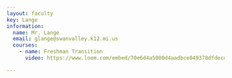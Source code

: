 ```yaml
---
layout: faculty
key: Lange
information:
  name: Mr. Lange
  email: glange@swanvalley.k12.mi.us
  courses:
    - name: Freshman Transition
      video: https://www.loom.com/embed/70e6d4a5080d4aadbce049378dfdecd9

---
```

